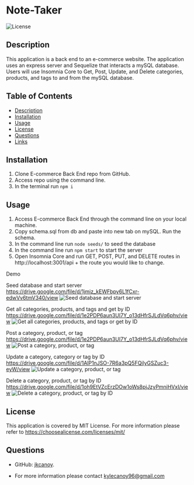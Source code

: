 # Note-Taker

![License](https://img.shields.io/badge/License-MIT-yellow.svg)

## Description

This application is a back end to an e-commerce website. The application uses an express server and Sequelize that interacts a mySQL database. Users will use Insomnia Core to Get, Post, Update, and Delete categories, products, and tags to and from the mySQL database.

## Table of Contents

- [Description](#description)
- [Installation](#installation)
- [Usage](#usage)
- [License](#license)
- [Questions](#questions)
- [Links](#links)

## Installation

1. Clone E-commerce Back End repo from GitHub.
2. Access repo using the command line.
3. In the terminal run `npm i`

## Usage

1. Access E-commerce Back End through the command line on your local machine.
2. Copy schema.sql from db and paste into new tab on mySQL. Run the schema.
3. In the command line run `node seeds/` to seed the database
4. In the command line run `npm start` to start the server
5. Open Insomnia Core and run GET, POST, PUT, and DELETE routes in http://localhost:3001/api + the route you would like to change.

Demo

Seed database and start server
https://drive.google.com/file/d/1jmiz_kEWFbpy6L1fCxr-edwVv6tmV340/view
![Seed database and start server](./public/images/seed_serverStart.gif)

Get all categories, products, and tags and get by ID
https://drive.google.com/file/d/1e2PDP6aun3UI7Y_o13dHfrSJLdVq6phv/view
![Get all categories, products, and tags or get by ID](./public/images/GETall_GETbyID.gif)

Post a category, product, or tag
https://drive.google.com/file/d/1e2PDP6aun3UI7Y_o13dHfrSJLdVq6phv/view
![Post a category, product, or tag](./public/images/POSTall.gif)

Update a category, category or tag by ID
https://drive.google.com/file/d/1AlP1nJSO-7R6a3pQ5FQilyGSZuc3-eyW/view
![Update a category, product, or tag](./public/images/PUTbyID.gif)

Delete a category, product, or tag by ID
https://drive.google.com/file/d/1oh9EtVZcErzDOw1oWs8pjJzyPmniHVxI/view
![Delete a category, product, or tag by ID](./public/images/DeletebyID.gif)

## License

This application is covered by MIT License. For more information please refer to https://choosealicense.com/licenses/mit/

## Questions

- GitHub: [jkcanoy](https://github.com/jkcanoy).

- For more information please contact kylecanoy96@gmail.com
